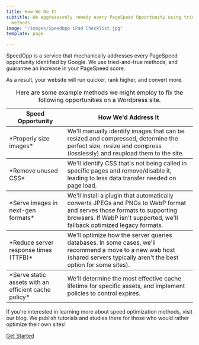 ```yaml
---
title: How We Do It
subtitle: We aggressively remedy every PageSpeed Opportunity using tried-and-true
  methods.
image: "/images/SpeedOpp iPad Checklist.jpg"
template: page

---
```

SpeedOpp is a service that mechanically addresses every PageSpeed opportunity identified by Google. We use tried-and-true methods, and guarantee an increase in your PageSpeed score.

As a result, your website will run quicker, rank higher, and convert more.

<table>
    <caption>Here are some example methods we might employ to fix the following opportunities on a Wordpress site.</caption>
  <thead>
    <tr>
      <th>Speed Opportunity</th>
      <th>How We'd Address It</th>
    </tr>
  </thead>
  <tbody>
    <tr>
      <td>*Properly size images*</td>
      <td>We'll manually identify images that can be resized and compressed, determine the perfect size, resize and compress (losslessly) and reupload them to the site.</td>
    </tr>
  </tbody>
  <tbody>
    <tr>
      <td>*Remove unused CSS*</td>
      <td>We'll identify CSS that's not being called in specific pages and remove/disable it, leading to less data transfer needed on page load.</td>
    </tr>
  </tbody>
  <tbody>
    <tr>
      <td>*Serve images in next-gen formats*</td>
      <td>We'll install a plugin that automatically converts JPEGs and PNGs to WebP format and serves those formats to supporting browsers. If WebP isn't supported, we'll fallback optimized legacy formats.</td>
    </tr>
  </tbody>
  <tbody>
    <tr>
      <td>*Reduce server response times (TTFB)*</td>
      <td>We'll optimize how the server queries databases. In some cases, we'll recommend a move to a new web host (shared servers typically aren't the best option for some sites).</td>
    </tr>
  </tbody>
  <tbody>
    <tr>
      <td>*Serve static assets with an efficient cache policy*</td>
      <td>We'll determine the most effective cache lifetime for specific assets, and implement policies to control expires.</td>
    </tr>
  </tbody>
</table>

If you're interested in learning more about speed optimization methods, visit our blog. We publish tutorials and studies there for those who would rather optimize their own sites!

<a href="https://speedopp.com/contact" class="button secondary">Get Started</a>